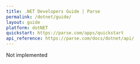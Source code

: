 ```yaml
---
title: .NET Developers Guide | Parse
permalink: /dotnet/guide/
layout: guide
platform: dotNET
quickstart: https://parse.com/apps/quickstart
api_reference: https://parse.com/docs/dotnet/api/
---
```


Not implemented
